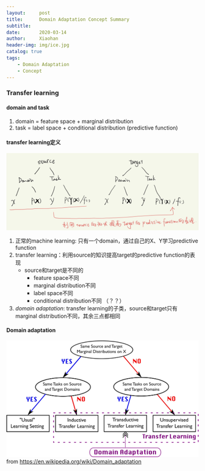 ```yaml
---
layout:     post
title:      Domain Adaptation Concept Summary
subtitle:   
date:       2020-03-14
author:     Xiaohan
header-img: img/ice.jpg
catalog: true
tags:
    - Domain Adaptation
    - Concept
---
```


### Transfer learning
#### domain and task
1. domain = feature space + marginal distribution
2. task = label space + conditional distribution (predictive function)

#### transfer learning定义
![-w914](/img/15842471547628.jpg)
1. 正常的machine learning: 只有一个domain，通过自己的X、Y学习predictive function
2. transfer learning：利用source的知识提高target的predictive function的表现
    * source和target是不同的
        * feature space不同 
        * marginal distribution不同
        * label space不同    
        * conditional distribution不同  （？？）
3. _domain adaptation_: transfer learning的子类，source和target只有marginal distribution不同，其余三点都相同

#### Domain adaptation
![](/img/15850826248103.jpg)
from https://en.wikipedia.org/wiki/Domain_adaptation

